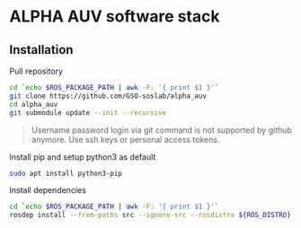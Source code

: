 # ALPHA AUV software stack


## Installation



Pull repository
```bash
cd `echo $ROS_PACKAGE_PATH | awk -F: '{ print $1 }'`
git clone https://github.com/GSO-soslab/alpha_auv
cd alpha_auv
git submodule update --init --recursive
```
> Username password login via git command is not supported by github anymore. Use ssh keys or personal access tokens.

Install pip and setup python3 as default
```bash
sudo apt install python3-pip
```

Install dependencies
```bash
cd `echo $ROS_PACKAGE_PATH | awk -F: '{ print $1 }'`
rosdep install --from-paths src --ignore-src --rosdistro ${ROS_DISTRO} -y
```
